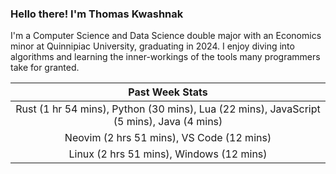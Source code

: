 
### Hello there! I'm Thomas Kwashnak

I'm a Computer Science and Data Science double major with an Economics
minor at Quinnipiac University, graduating in 2024.
I enjoy diving into algorithms and learning the inner-workings of the tools
many programmers take for granted.

| Past Week Stats |
| :---: |
| Rust (1 hr 54 mins), Python (30 mins), Lua (22 mins), JavaScript (5 mins), Java (4 mins) |
| Neovim (2 hrs 51 mins), VS Code (12 mins) |
| Linux (2 hrs 51 mins), Windows (12 mins) |

